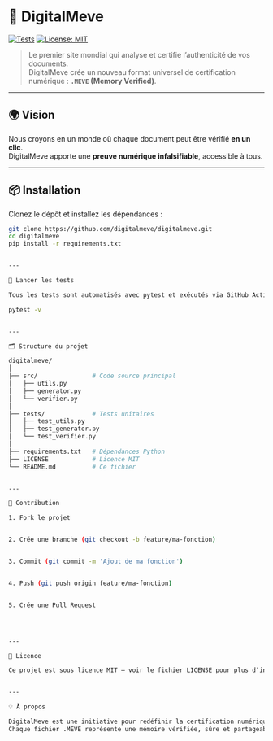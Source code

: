 # 🚀 DigitalMeve

[![Tests](https://github.com/digitalmeve/digitalmeve/actions/workflows/tests.yml/badge.svg)](https://github.com/digitalmeve/digitalmeve/actions/workflows/tests.yml)
[![License: MIT](https://img.shields.io/badge/License-MIT-green.svg)](LICENSE)

> Le premier site mondial qui analyse et certifie l’authenticité de vos documents.  
> DigitalMeve crée un nouveau format universel de certification numérique : **`.MEVE` (Memory Verified)**.

---

## 🌍 Vision

Nous croyons en un monde où chaque document peut être vérifié **en un clic**.  
DigitalMeve apporte une **preuve numérique infalsifiable**, accessible à tous.

---

## 📦 Installation

Clonez le dépôt et installez les dépendances :

```bash
git clone https://github.com/digitalmeve/digitalmeve.git
cd digitalmeve
pip install -r requirements.txt


---

🧪 Lancer les tests

Tous les tests sont automatisés avec pytest et exécutés via GitHub Actions.

pytest -v


---

🗂 Structure du projet

digitalmeve/
│
├── src/               # Code source principal
│   ├── utils.py
│   ├── generator.py
│   └── verifier.py
│
├── tests/             # Tests unitaires
│   ├── test_utils.py
│   ├── test_generator.py
│   └── test_verifier.py
│
├── requirements.txt   # Dépendances Python
├── LICENSE            # Licence MIT
└── README.md          # Ce fichier


---

🤝 Contribution

1. Fork le projet


2. Crée une branche (git checkout -b feature/ma-fonction)


3. Commit (git commit -m 'Ajout de ma fonction')


4. Push (git push origin feature/ma-fonction)


5. Crée une Pull Request




---

📜 Licence

Ce projet est sous licence MIT – voir le fichier LICENSE pour plus d’informations.


---

💡 À propos

DigitalMeve est une initiative pour redéfinir la certification numérique universelle.
Chaque fichier .MEVE représente une mémoire vérifiée, sûre et partageable.
